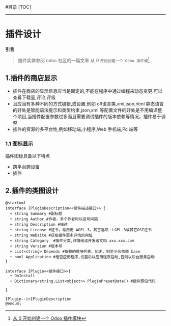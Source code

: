 #目录
[TOC]

---

# 插件设计

**引言**

> 插件实体参阅 odoo 社区的一篇文章 从 0 `开始创建一个 Odoo 插件模`[^1]

## 1.插件的商店显示

- 插件在商店的显示信息应当是固定的,不能在程序中通过编程来动态变更.可以查看下载量,评论,评级
- 且应当有多种不同的方式编辑,或设置.例如 c#语言类,xml,json,html 静态语言的好处是智能语法提示和类型约束,json,xml 等配置文件的好处是不用编译整个项目,当插件配置参数过多而且需要调试插件的版本依赖等情况，插件易于调整
- 插件的资源的多平台性,例如移动端,小程序,Web 手机端,Pc 端等

### 1.1 图标显示

插件图标具备以下特点

- 跨平台跨设备
- 插件

## 2.插件的类图设计

```puml
@startuml
interface IPluginDescription<<插件描述接口>> {
  + string Summary #副标题
  + string Author #作者，多个作者时以逗号间隔
  + string Description #描述
  + string License #证书，常用用 AGPL-3，其它选项：LGPL-3或其它OSI证书
  + string Website #获取插件更多详情的网址
  + string Category  #插件分类,详情阅读开发者文档 xxx.xxx.com
  + string Version #版本号
  + List<string> Depends #依赖的模块列表，如无，则至少会依赖 base
  + bool Application #是否应用程序,设置后以应用程序启动,否则以后台服务启动
}

interface IPlugin<<插件接口>>{
  + OnInstall
  + Dictionary<string,List<object>> PluginPresetData() #插件预设代码

}

IPlugin--|>IPluginDescription
@enduml
```

[^1]: [从 0 开始创建一个 Odoo 插件模块](https://alanhou.org/create-odoo-addon-module/)
